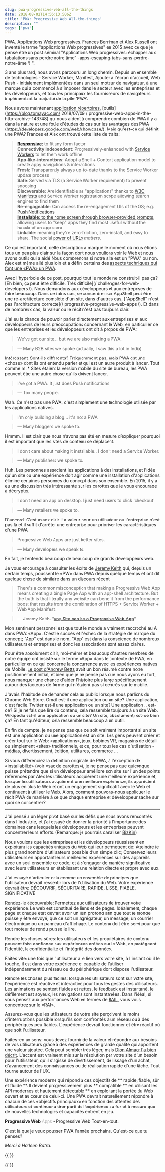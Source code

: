 ```yaml
---
slug: pwa-progressive-web-all-the-things
date: 2018-08-02T14:56:13.506Z
title: 'PWA: Progressive Web All-the-things'
description: ""
tags: ['pwa']
---
```



PWA. Applications Web progressives. Frances Berriman et Alex Russell ont inventé le terme "applications Web progressives" en 2015 avec ce que je pense être un post séminal "Applications Web progressives: échapper aux tabulations sans perdre notre âme" -apps-escaping-tabs-sans-perdre-notre-âme /) ".

3 ans plus tard, nous avons parcouru un long chemin. Depuis un ensemble de technologies - Service Worker, Manifest, Ajouter à l'écran d'accueil, Web Push - initialement implémentées dans un seul moteur de navigateur, à une marque qui a commencé à s'imposer dans le secteur avec les entreprises et les développeurs, et tous les principaux les fournisseurs de navigateurs implémentant la majorité de la pile 'PWA'.

Nous avons maintenant [application](https://appsco.pe/) [répertoires](https://pwa-directory.appspot.com/), [outils](https://blog.tomayac.com/ 2018/07/09 / progressive-web-apps-in-the-http-archive-143748) qui nous aident à comprendre combien de PWA il y a dans la nature et une foule d'études de cas sur les avantages des PWA (https://developers.google.com/web/showcase/). Mais qu'est-ce qui définit une PWA? Frances et Alex ont trouvé cette liste de traits:

> **[Responsive](http://alistapart.com/article/responsive-web-design)**[:](http://alistapart.com/article/responsive-web-design) 
> to fit any form factor  
> **Connectivity independent**: Progressively-enhanced with [Service 
> Workers](http://www.html5rocks.com/en/tutorials/service-worker/introduction/) 
> to let them work offline  
> **App-like-interactions**: Adopt a Shell + Content application model to create 
> appy navigations & interactions  
> **Fresh**: Transparently always up-to-date thanks to the Service Worker update 
> process  
> **Safe**: Served via TLS (a Service Worker requirement) to prevent snooping  
> **Discoverable**: Are identifiable as "applications" thanks to 
> [W3C](https://w3c.github.io/manifest/) 
> [Manifests](https://developers.google.com/web/updates/2014/11/Support-for-installable-web-apps-with-webapp-manifest-in-chrome-38-for-Android) 
> and Service Worker registration scope allowing search engines to find them  
> **Re-engageable**: Can access the re-engagement UIs of the OS; e.g. [Push 
> Notifications](https://developers.google.com/web/updates/2015/03/push-notificatons-on-the-open-web)  
> **[Installable](https://developers.google.com/web/updates/2015/03/increasing-engagement-with-app-install-banners-in-chrome-for-android?hl=en)**[: 
> to the home screen through browser-provided 
> prompts](https://developers.google.com/web/updates/2015/03/increasing-engagement-with-app-install-banners-in-chrome-for-android?hl=en), 
> allowing users to "keep" apps they find most useful without the hassle of an 
> app store  
> **Linkable**: meaning they're zero-friction, zero-install, and easy to share.
> The social [power of
> URLs](http://www.theatlantic.com/technology/archive/2012/10/dark-social-we-have-the-whole-history-of-the-web-wrong/263523/)
> _matters_.


Ce qui est important, cette description a marqué le moment où nous étions tous un peu plus clair sur la façon dont nous voulions voir le Web et nous avons [outils](https://developers.google.com/web/tools/lighthouse/) qui a aidé Nous comprenons si notre site est un "PWA" ou non. Alex est même allé plus loin et a défini certains des [aspects techniques qui font une «PWA» un PWA](https://infrequent.org/2016/09/what-exactly-makes-something-a-progressive-web-app/ ).

Avec l'hyperbole de ce post, pourquoi tout le monde ne construit-il pas ça? [Eh bien, ça peut être difficile. Très difficile](/ challenges-for-web-developers /). Nous demandons aux développeurs et aux entreprises de faire beaucoup. Dans certains cas, se concentrer sur AppShell peut être une ré-architecture complète d'un site, dans d'autres cas, ["AppShell" n'est pas l'architecture correcte](/ progressive-progressive-web-apps /). Et dans de nombreux cas, la valeur ou le récit n'est pas toujours clair.

J'ai eu la chance de pouvoir parler directement aux entreprises et aux développeurs de leurs préoccupations concernant le Web, en particulier ce que les entreprises et les développeurs ont dit à propos de PWA:

> We've got our site... but we are also making a PWA.


> &mdash; Many B2B sites we spoke (actually, I saw this a lot in India)


Intéressant. Sont-ils différents? Fréquemment pas, mais PWA est une «chose» dont ils ont entendu parler et qui est un autre produit à lancer. Tout comme m. * Sites étaient la version mobile du site de bureau, les PWA peuvent être une autre chose qu'ils doivent lancer.

> I've got a PWA. It just does Push notifications.


> &mdash; Too many people.


Wah. Ce n'est pas une PWA, c'est simplement une technologie utilisée par les applications natives.

> I'm only building a blog... it's not a PWA


> &mdash; Many bloggers we spoke to.


Hmmm. Il est clair que nous n’avons pas été en mesure d’expliquer pourquoi il est important que les sites de contenu se déplacent.

> I don't care about making it installable.. I don't need a Service Worker.


> &mdash; Many publishers we spoke to.


Huh. Les personnes associent les applications à des installations, et l'idée qu'un site ou une expérience doit agir comme une installation d'applications élimine certaines personnes du concept dans son ensemble. En 2015, il y a eu une discussion très intéressante sur [les carottes](https://trib.tv/2015/10/11/progressive-apps/) que je vous encourage à décrypter.

> I don't need an app on desktop. I just need users to click 'checkout'


> &mdash; Many retailers we spoke to.


D'accord. C'est assez clair. La valeur pour un utilisateur ou l'entreprise n'est pas là et il suffit d'arrêter une entreprise pour prioriser les caractéristiques d'une PWA.

> Progressive Web Apps are just better sites.


> &mdash; Many developers we speak to.


En fait, je l’entends beaucoup de beaucoup de grands développeurs web.

Je vous encourage à consulter les écrits de [Jeremy Keith](https://adactio.com/) qui, depuis un certain temps, poussent le «PW» dans PWA depuis quelque temps et ont dit quelque chose de similaire dans un discours récent:

> There's a common misconception that making a Progressive Web App means
> creating a Single Page App with an app-shell architecture. But the truth is
> that literally any website can benefit from the performance boost that results
> from the combination of HTTPS + Service Worker + Web App Manifest.


> &mdash; Jeremy Keith. "[Any Site can be a Progressive Web 
> App](https://noti.st/adactio/d1zSa7/any-site-can-be-a-progressive-web-app)" 


Mon sentiment personnel est que tout le monde a vraiment raccroché au A dans PWA: «App». C'est le succès et l'échec de la stratégie de marque du concept; "App" est dans le nom, "App" est dans la conscience de nombreux utilisateurs et entreprises et donc les associations sont assez claires.

Pour être absolument clair, moi-même et beaucoup d'autres membres de notre équipe ont insisté sur le terme «App» dans le contexte de PWA, en particulier en ce qui concerne la concurrence avec les expériences natives de Mobile. [Le post d'Andrew Betts](https://trib.tv/2016/06/05/progressively-less-progressive/) avait un bon résumé contre notre positionnement initial, et bien que je ne pense pas que nous ayons eu tort, nous manquer une chance d'aider l'histoire plus large spécifiquement autour des facteurs de forme qui n'étaient pas si centrés sur le mobile.

J'avais l'habitude de demander cela au public lorsque nous parlions du Chrome Web Store. Gmail est-il une application ou un site? Une application, c'est facile. Twitter est-il une application ou un site? Une application .. est-ce? Si je ne fais que lire du contenu, cela ressemble toujours à un site Web. Wikipedia est-il une application ou un site? Un site, absolument; est-ce bien ça? En tant qu'éditeur, cela ressemble beaucoup à un outil.

En fin de compte, je ne pense pas que ce soit vraiment important si un site est une application ou une application est un site. Les gens peuvent créer et créer tout sur le Web: «applications», jeux, bobines VR, magasins de détail ou simplement «sites» traditionnels, et ce, pour tous les cas d'utilisation - médias, divertissement, édition, utilitaires, commerce ...

Si vous différenciez la définition originale de PWA, à l'exception de «installabilité» (voir «sac de carottes»), je ne pense pas que quiconque puisse prétendre que si un développeur améliore son site sur l'un des points référencés par Alex les utilisateurs acquièrent une meilleure expérience et, lorsque les utilisateurs acquièrent une meilleure expérience, ils apprécient de plus en plus le Web et ont un engagement significatif avec le Web et continuent à utiliser le Web. Alors, comment pouvons-nous appliquer le récit PWA de manière à ce que chaque entreprise et développeur sache sur quoi se concentrer?

---

J'ai pensé à un léger pivot basé sur les défis que nous avons rencontrés dans l'industrie, et j'ai essayé de donner la priorité à l'importance des domaines dans lesquels les développeurs et les entreprises peuvent concentrer leurs efforts. (Remarque: je pourrais canaliser [BizKin](https://twitter.com/business_kinlan))

Nous voulons que les entreprises et les développeurs réussissent en exploitant les capacités uniques du Web qui leur permettent de: Atteindre le plus grand nombre d’utilisateurs possible d’un simple clic; Conservez leurs utilisateurs en apportant leurs meilleures expériences sur des appareils avec un seul ensemble de code; et à s'engager de manière significative avec leurs utilisateurs en établissant une relation directe et propre avec eux.

J'ai essayé d'articuler cela comme un ensemble de principes que l'utilisateur devrait ressentir lors de l'utilisation du Web. Votre expérience devrait être: DÉCOUVRIR, SÉCURITAIRE, RAPIDE, LISSE, FIABLE, SIGNIFICATIVE

Rendez-le découvrable: Permettez aux utilisateurs de trouver votre expérience. Le web est constitué de liens et de pages. Idéalement, chaque page et chaque état devrait avoir un lien profond afin que tout le monde puisse y être envoyé, que ce soit un agrégateur, un message, un courrier électronique ou un panneau d'affichage. Le contenu doit être servi pour que tout moteur de rendu puisse le lire.

Rendre les choses sûres: les utilisateurs et les propriétaires de contenu peuvent faire confiance aux expériences créées sur le Web, en protégeant l'identité, la confidentialité et l'intégrité des données.

Faites vite: une fois que l'utilisateur a le lien vers votre site, à l'instant où il le touche, il est dans votre expérience et capable de l'utiliser indépendamment du réseau ou du périphérique dont dispose l'utilisateur.

Rendre les choses plus faciles: lorsque les utilisateurs sont sur votre site, l'expérience est réactive et interactive pour tous les gestes des utilisateurs. Les animations se sentent fluides et nettes, le feedback est instantané, le défilement est soyeux, les navigations sont instantanées. Dans l'idéal, si vous pensez aux performances Web en termes de [RAIL](https://developers.google.com/web/fundamentals/performance/rail), vous vous concentrez sur le «RAI».

Assurez-vous que les utilisateurs de votre site perçoivent le moins d'interruptions possible lorsqu'ils sont confrontés à un réseau ou à des périphériques peu fiables. L'expérience devrait fonctionner et être réactif où que soit l'utilisateur.

Faites-en un sens: vous devez fournir de la valeur et répondre aux besoins de vos utilisateurs grâce à des expériences de grande qualité qui apportent une valeur ajoutée. Cela peut sembler très léger, mais [Dion Almaer l'a bien décrit](https://medium.com/ben-and-dion/mission-improve-the-web-ecosystem-for-developers-3a8b55f46411). L'accent est vraiment mis sur la résolution par votre site d'un besoin pour l'utilisateur, qu'il s'agisse de divertissement, de lissage d'un achat, d'avancement des connaissances ou de réalisation rapide d'une tâche. Tout tourne autour de l'UX.

Une expérience moderne qui répond à ces objectifs de ** rapide, fiable, sûr et fluide **. Il devient progressivement plus ** compatible ** en utilisant les API modernes et hautement détectable ** en exploitant la portée du Web ouvert et au cœur de celui-ci. Une PWA devrait naturellement répondre à chacun de ces «objectifs principaux» en fonction des attentes des utilisateurs et continuer à tirer parti de l’expérience au fur et à mesure que de nouvelles technologies et capacités entrent en jeu.

<span><span id='pw'>Progressive Web</span> <span id=name>Apps</span></span> - Progressive Web Tout-en-tout.

C'est là que je veux pousser PWA l'année prochaine. Qu'est-ce que tu penses?

_Merci à Harleen Batra._

{{ <html> }}

<style> dt {   font-weight: 600;   margin-bottom: 0.8em; } dd {   margin-bottom: 1em; } #pw {   font-weight: 700;   font-size: 1em; } #name {   font-size: 1em;   font-weight: 100; } </style><script>   const nameEl = document.getElementById('name');   const names = ['Apps', 'Sites', 'Stores', 'Blogs', 'Forums', 'Magazines', 'Block-chain doo-dads', 'Experiences', 'Wikis', 'Utilities', 'Games'];   let counter = 1;   setInterval(()=> {      nameEl.textContent = names[counter];     counter = (counter + 1) % names.length;     nameEl.animate([{opacity: 0}, {opacity: 1}], {duration: 1000, easing: 'cubic-bezier(1,.01,1,.99)'})   }, 2000) </script> {{ </html> }}
